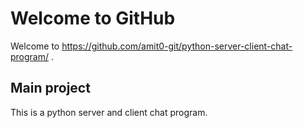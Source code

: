 # Welcome to GitHub

Welcome to 
https://github.com/amit0-git/python-server-client-chat-program/ .

## Main project

This is a python server and client chat program. 


